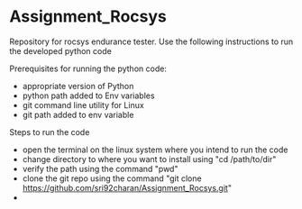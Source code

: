 # Assignment_Rocsys
Repository for rocsys endurance tester. Use the following instructions to run the developed python code

Prerequisites for running the python code:
- appropriate version of Python 
- python path added to Env variables
- git command line utility for Linux
- git path added to env variable

Steps to run the code
- open the terminal on the linux system where you intend to run the code
- change directory to where you want to install using "cd /path/to/dir"
- verify the path using the command "pwd"
- clone the git repo using the command "git clone https://github.com/sri92charan/Assignment_Rocsys.git"
- 
